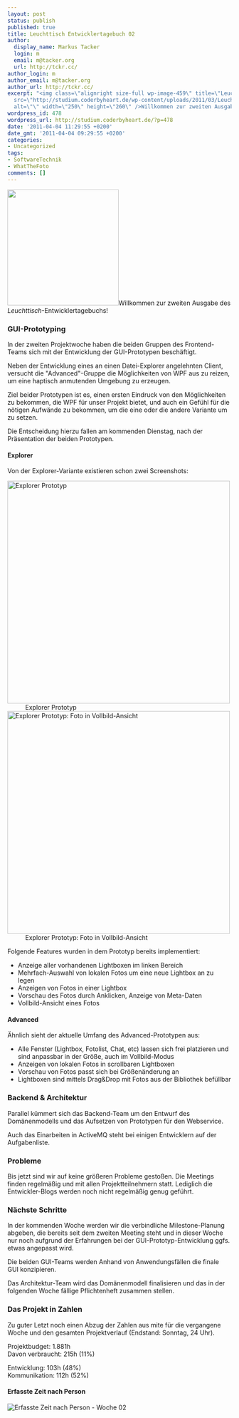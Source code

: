 ```yaml
---
layout: post
status: publish
published: true
title: Leuchttisch Entwicklertagebuch 02
author:
  display_name: Markus Tacker
  login: m
  email: m@tacker.org
  url: http://tckr.cc/
author_login: m
author_email: m@tacker.org
author_url: http://tckr.cc/
excerpt: "<img class=\"alignright size-full wp-image-459\" title=\"Leuchttisch Logo\"
  src=\"http://studium.coderbyheart.de/wp-content/uploads/2011/03/Leuchttisch-250.png\"
  alt=\"\" width=\"250\" height=\"260\" />Willkommen zur zweiten Ausgabe des <em>Leuchttisch</em>-Entwicklertagebuchs!\r\n"
wordpress_id: 478
wordpress_url: http://studium.coderbyheart.de/?p=478
date: '2011-04-04 11:29:55 +0200'
date_gmt: '2011-04-04 09:29:55 +0200'
categories:
- Uncategorized
tags:
- SoftwareTechnik
- WhatTheFoto
comments: []
---
```

<p><img class="alignright size-full wp-image-459" title="Leuchttisch Logo" src="http://studium.coderbyheart.de/wp-content/uploads/2011/03/Leuchttisch-250.png" alt="" width="250" height="260" />Willkommen zur zweiten Ausgabe des <em>Leuchttisch</em>-Entwicklertagebuchs!<br />
<a id="more"></a><a id="more-478"></a></p>
<h3 class="textimage">GUI-Prototyping</h3>
<p>In der zweiten Projektwoche haben die beiden Gruppen des Frontend-Teams sich mit der Entwicklung der GUI-Prototypen beschäftigt.</p>
<p>Neben der Entwicklung eines an einen Datei-Explorer angelehnten Client, versucht die "Advanced"-Gruppe die Möglichkeiten von WPF aus zu reizen, um eine haptisch anmutenden Umgebung zu erzeugen.</p>
<p>Ziel beider Prototypen ist es, einen ersten Eindruck von den Möglichkeiten zu bekommen, die WPF für unser Projekt bietet, und auch ein Gefühl für die nötigen Aufwände zu bekommen, um die eine oder die andere Variante um zu setzen.</p>
<p>Die Entscheidung hierzu fallen am kommenden Dienstag, nach der Präsentation der beiden Prototypen.</p>
<h4 class="textimage">Explorer</h4>
<p>Von der Explorer-Variante existieren schon zwei Screenshots:</p>
<dl>
<dt><a href="http://www.flickr.com/photos/tacker/5587663303/"><img src="http://farm6.static.flickr.com/5176/5587663303_f93baa855a.jpg" alt="Explorer Prototyp" width="500" /></a></dt>
<dd>Explorer Prototyp</dd>
<dt><a href="http://www.flickr.com/photos/tacker/5587663863/"><img src="http://farm6.static.flickr.com/5224/5587663863_144d0247bf.jpg" alt="Explorer Prototyp: Foto in Vollbild-Ansicht" width="500" /></a></dt>
<dd>Explorer Prototyp: Foto in Vollbild-Ansicht</dd>
</dl>
<p>Folgende Features wurden in dem Prototyp bereits implementiert:</p>
<ul>
<li>Anzeige aller vorhandenen Lightboxen im linken Bereich</li>
<li>Mehrfach-Auswahl von lokalen Fotos um eine neue Lightbox an zu legen</li>
<li>Anzeigen von Fotos in einer Lightbox</li>
<li>Vorschau des Fotos durch Anklicken, Anzeige von Meta-Daten</li>
<li>Vollbild-Ansicht eines Fotos</li>
</ul>
<h4 class="textimage">Advanced</h4>
<p>Ähnlich sieht der aktuelle Umfang des Advanced-Prototypen aus:</p>
<ul>
<li>Alle Fenster (Lightbox, Fotolist, Chat, etc) lassen sich frei platzieren und sind anpassbar in der Größe, auch im Vollbild-Modus</li>
<li>Anzeigen von lokalen Fotos in scrollbaren Lightboxen</li>
<li>Vorschau von Fotos passt sich bei Größenänderung an</li>
<li>Lightboxen sind mittels Drag&amp;Drop mit Fotos aus der Bibliothek befüllbar</li>
</ul>
<h3 class="textimage">Backend &amp; Architektur</h3>
<p>Parallel kümmert sich das Backend-Team um den Entwurf des Domänenmodells und das Aufsetzen von Prototypen für den Webservice.</p>
<p>Auch das Einarbeiten in ActiveMQ steht bei einigen Entwicklern auf der Aufgabenliste.</p>
<h3 class="textimage">Probleme</h3>
<p>Bis jetzt sind wir auf keine größeren Probleme gestoßen. Die Meetings finden regelmäßig und mit allen Projektteilnehmern statt. Lediglich die Entwickler-Blogs werden noch nicht regelmäßig genug geführt.</p>
<h3 class="textimage">Nächste Schritte</h3>
<p>In der kommenden Woche werden wir die verbindliche Milestone-Planung abgeben, die bereits seit dem zweiten Meeting steht und in dieser Woche nur noch aufgrund der Erfahrungen bei der GUI-Prototyp-Entwicklung ggfs. etwas angepasst wird.</p>
<p>Die beiden GUI-Teams werden Anhand von Anwendungsfällen die finale GUI konzipieren.</p>
<p>Das Architektur-Team wird das Domänenmodell finalisieren und das in der folgenden Woche fällige Pflichtenheft zusammen stellen.</p>
<h3 class="textimage">Das Projekt in Zahlen</h3>
<p>Zu guter Letzt noch einen Abzug der Zahlen aus mite für die vergangene Woche und den gesamten Projektverlauf (Endstand: Sonntag, 24 Uhr).</p>
<p>Projektbudget: 1.881h<br />
Davon verbraucht: 215h (11%)</p>
<p>Entwicklung: 103h (48%)<br />
Kommunikation: 112h (52%)</p>
<h4 class="textimage">Erfasste Zeit nach Person</h4>
<p><img src="https://spreadsheets.google.com/oimg?key=0AtTPpgm7INxMdGtxSEpoRFlLTTM4TmFucF84NGJEZmc&amp;oid=2&amp;zx=kb35ey2bbwdk" alt="Erfasste Zeit nach Person - Woche 02" /></p>
